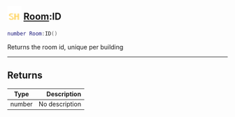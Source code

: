 ## <img src="../../.gitbook/assets/shared.png" width="32" height="32" /> [Room](../room/README.md):ID

```lua
number Room:ID()
```

Returns the room id, unique per building

-----------------
## Returns

| Type   | Description |
| ------ | ----------: |
| number | No description |
